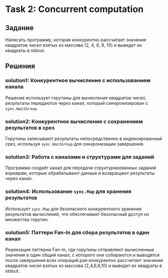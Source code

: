 # Task 2: Concurrent computation

## Задание
Написать программу, которая конкурентно рассчитает значение квадратов чисел взятых из массива (2, 4, 6, 8, 10) и выведет их квадраты в stdout.

## Решения

### solution1: Конкурентное вычисление с использованием канала
Решение использует горутины для вычисления квадратов чисел, результаты передаются через канал, который синхронизирован с `sync.WaitGroup`.

### solution2: Конкурентное вычисление с сохранением результатов в срез
Горутины записывают результаты непосредственно в индексированный срез, используя `sync.WaitGroup` для синхронизации завершения.

### solution3: Работа с каналами и структурами для заданий
Программа создаёт канал для передачи структурированных заданий воркерам, которые обрабатывают данные и возвращают результаты через канал.

### solution4: Использование `sync.Map` для хранения результатов
Использует `sync.Map` для безопасного конкурентного хранения результатов вычислений, что обеспечивает безопасный доступ из множества горутин.

### solution5: Паттерн Fan-In для сбора результатов в один канал
Реализация паттерна Fan-In, где горутины отправляют вычисленные значения в один общий канал, с которого они собираются и выводятся после завершения всех операций.рая конкурентно рассчитает значение квадратов чисел взятых из массива (2,4,6,8,10) и выведет их квадраты в stdout.